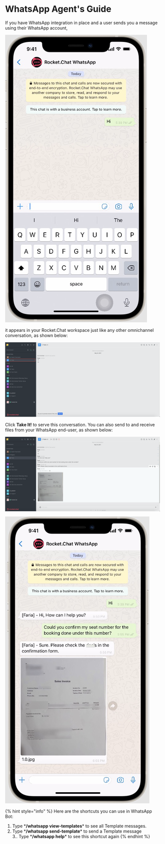 # WhatsApp Agent's Guide

If you have WhatsApp integration in place and a user sends you a message using their WhatsApp account,

![](../../../.gitbook/assets/image%20%28456%29.png)

it appears in your Rocket.Chat workspace just like any other omnichannel conversation, as shown below:

![](../../../.gitbook/assets/image%20%28455%29%20%281%29.png)

 Click **Take It!** to serve this conversation. You can also send to and receive files from your WhatsApp end-user, as shown below:

![](../../../.gitbook/assets/image%20%28454%29.png)

![](../../../.gitbook/assets/image%20%28465%29.png)

{% hint style="info" %}
Here are the shortcuts you can use in WhatsApp Bot:  
1. Type \***/whatsapp view-templates**\* to see all Template messages.  
2. Type \***/whatsapp send-template**\* to send a Template message  
3.. Type \***/whatsapp help**\* to see this shortcut again
{% endhint %}

